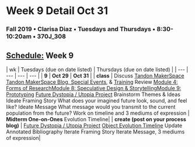 # Week 9 Detail Oct 31

### Fall 2019 • Clarisa Diaz • Tuesdays and Thursdays • 8:30-10:20am • 370J_308

## [Schedule:](./) Week 9

| wk | Tuesdays \(due on date listed\) | Thursdays \(due on date listed\) |
| --- | --- | --- | --- |
| **9** | **Oct 29** | **Oct 31** |
| **class** | Discuss  [Tandon MakerSpace](http://engineering.nyu.edu/life/student-resources/makerspace) [Tandon MakerSpace Blog, Special Events](https://wp.nyu.edu/makerspace/), & [Training](https://wp.nyu.edu/makerspace/training-calendar) Review [Module 4: Forms of Research](http://teaching.polishedsolid.com/ip/mod4/content/index.html)[Module 8: Speculative Design & Storytelling](http://teaching.polishedsolid.com/ip/mod8/content/index.html)[Module 9: Prototyping](http://teaching.polishedsolid.com/ip/mod9/content/index.html) [Future Dystopia / Utopia Project](future-dystopia-utopia-project.md) Brainstorm Themes & Ideas Ideate Framing Story What does your imagined future look, sound, and feel like?  Ideate Message What message would you transmit to the current population from the future?  Work on timeline and 3 mediums of expression   |  **Midterm One-on-Ones** Evolution Timeline|
| **create \(post on your process blog\)** |  [Future Dystopia / Utopia Project](future-dystopia-utopia-project.md) [Object Evolution Timeline](evolution-timeline.md) Update Annotated Bibliography Iterate Framing Story Iterate Message, 3 mediums of expression| 

